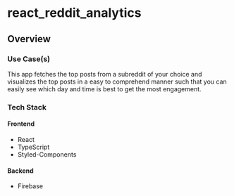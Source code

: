 # react_reddit_analytics
## Overview 
### Use Case(s)
This app fetches the top posts from a subreddit of your choice and visualizes
the top posts in a easy to comprehend manner such that you can easily see which
day and time is best to get the most engagement.
### Tech Stack
#### Frontend
- React
- TypeScript
- Styled-Components
#### Backend
- Firebase
